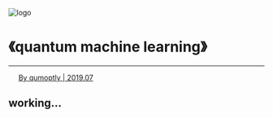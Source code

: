 ![logo](/favicon.ico)
# 《quantum machine learning》

---
&nbsp;&nbsp;&nbsp;&nbsp; [By qumoptly  |  2019.07 ](qumoptly.github.io)  <br>

## working...
